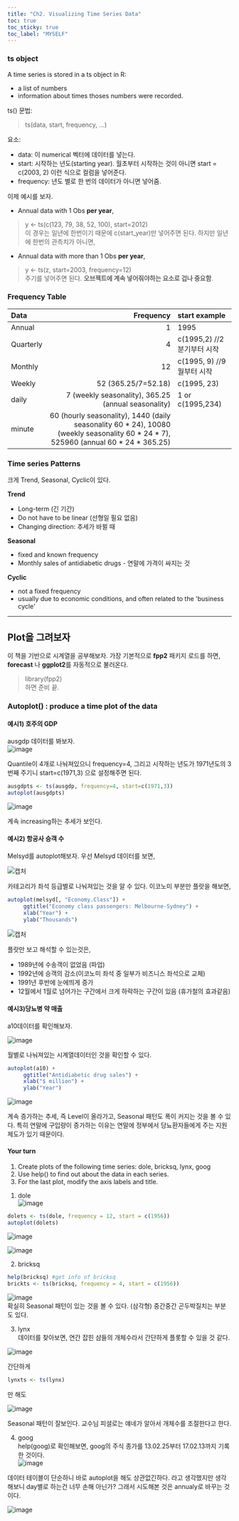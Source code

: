 ```yaml
---
title: "Ch2. Visualizing Time Series Data"
toc: true
toc_sticky: true
toc_label: "MYSELF"
---
```


### ts object  
A time series is stored in a ts object in R:  
- a list of numbers  
- information about times thoses numbers were recorded.  

ts() 문법:  
> ts(data, start, frequency, ...)  

요소:  
- data: 이 numerical 벡터에 데이터를 넣는다.  
- start: 시작하는 년도(starting year). 월초부터 시작하는 것이 아니면 start = c(2003, 2) 이런 식으로 컬럼을 넣어준다.  
- frequency: 년도 별로 한 번의 데이터가 아니면 넣어줌.  

이제 예시를 보자.  

- Annual data with 1 Obs **per year**,  
> y <- ts(c(123, 79, 38, 52, 100), start=2012)  
이 경우는 일년에 한번이기 때문에 c(start_year)만 넣어주면 된다. 하지만 일년에 한번의 관측치가 아니면,  

- Annual data with more than 1 Obs **per year**,  
> y <- ts(z, start=2003, frequency=12)  
주기를 넣어주면 된다. **오브젝트에 계속 넣어줘야하는 요소로 겁나 중요함**.  

### Frequency Table
|Data|Frequency|start example|
|:---|---:|:---|
|Annual|1|1995|
|Quarterly|4|c(1995,2) //2분기부터 시작|
|Monthly|12|c(1995, 9) //9월부터 시작|
|Weekly|52 (365.25/7=52.18)|c(1995, 23)|
|daily| 7 (weekly seasonality), 365.25 (annual seasonality)|1 or c(1995,234)| 
|minute| 60 (hourly seasonality), 1440 (daily seasonality 60 * 24), 10080 (weekly seasonality 60 * 24 * 7), 525960 (annual 60 * 24 * 365.25) | 

### Time series Patterns  
크게 Trend, Seasonal, Cyclic이 있다.  

**Trend**  
- Long-term (긴 기간)
- Do not have to be linear (선형일 필요 없음)  
- Changing direction: 추세가 바뀔 때  

**Seasonal**  
- fixed and known frequency  
- Monthly sales of antidiabetic drugs - 연말에 가격이 싸지는 것 

**Cyclic**  
- not a fixed frequency  
- usually due to economic conditions, and often related to the 'business cycle'


------
## Plot을 그려보자  

이 책을 기반으로 시계열을 공부해보자. 
가장 기본적으로 **fpp2** 패키지 로드를 하면, **forecast** 나 **ggplot2**를 자동적으로 불러온다.  
> library(fpp2)  
하면 준비 끝. 

### Autoplot() : produce a time plot of the data
#### 예시1) 호주의 GDP  

ausgdp 데이터를 봐보자.  
![image](https://user-images.githubusercontent.com/56739105/163747740-6fbe8b18-1b97-497f-b9b4-c35d798d84b1.png)  

Quantile이 4개로 나눠져있으니 frequency=4, 그리고 시작하는 년도가 1971년도의 3번째 주기니 start=c(1971,3) 으로 설정해주면 된다.  

```R
ausgdpts <- ts(ausgdp, frequency=4, start=c(1971,3))  
autoplot(ausgdpts)
```  
![image](https://user-images.githubusercontent.com/56739105/163750358-f41174d9-141e-4181-b88d-69560d29f38e.png)

계속 increasing하는 추세가 보인다.  

#### 예시2) 항공사 승객 수 

Melsyd를 autoplot해보자. 우선 Melsyd 데이터를 보면,  

![캡처](https://user-images.githubusercontent.com/56739105/163723429-1301d4cf-19c7-45fd-9fcf-439e94fef59d.PNG)

카테고리가 좌석 등급별로 나눠져있는 것을 알 수 있다. 이코노미 부분만 플랏을 해보면, 

```R
autoplot(melsyd[, "Economy.Class"]) + 
     ggtitle("Economy class passengers: Melbourne-Sydney") + 
     xlab("Year") + 
     ylab("Thousands")

```

![캡처](https://user-images.githubusercontent.com/56739105/163723552-810514b0-f722-49e5-9c64-6e4b313afc03.PNG)  

플랏만 보고 해석할 수 있는것은,
- 1989년에 수송객이 없었음 (파업)  
- 1992년에 승객의 감소(이코노미 좌석 중 일부가 비즈니스 좌석으로 교체)  
- 1991년 후반에 눈에띄게 증가 
- 12월에서 1월로 넘어가는 구간에서 크게 하락하는 구간이 있음 (휴가철의 효과같음)  

#### 예시3)당뇨병 약 매출  

a10데이터를 확인해보자.  

![image](https://user-images.githubusercontent.com/56739105/163746297-1fd8ef1f-bcd6-4196-8ea1-b1b4483e22fe.png)

월별로 나눠져있는 시계열데이터인 것을 확인할 수 있다.  

```R
autoplot(a10) + 
     ggtitle("Antidiabetic drug sales") + 
     xlab("$ million") + 
     ylab("Year")

```  

![image](https://user-images.githubusercontent.com/56739105/163746838-4ece3c85-2e61-4765-b33b-d70381361ae2.png)  

계속 증가하는 추세, 즉 Level이 올라가고, Seasonal 패턴도 폭이 커지는 것을 볼 수 있다. 특히 연말에 구입량이 증가하는 이유는 연말에 정부에서 당뇨환자들에게 주는 지원제도가 있기 때문이다.  

#### Your turn  
1) Create plots of the following time series: dole, bricksq, lynx, goog  
2) Use help() to find out about the data in each series.
3) For the last plot, modify the axis labels and title.  

1. dole  
![image](https://user-images.githubusercontent.com/56739105/163751056-c594dc18-9eb8-46e6-877e-f8417c371c27.png)  

```R
dolets <- ts(dole, frequency = 12, start = c(1956))
autoplot(dolets)
```  
![image](https://user-images.githubusercontent.com/56739105/163751967-53f37201-621e-4c56-9ce5-8e9dc5f654ae.png)  

![image](https://user-images.githubusercontent.com/56739105/163751509-aa2239dd-4627-41b5-9e01-338f65a8cc55.png)  

2. bricksq  
```R
help(bricksq) #get info of bricksq
brickts <- ts(bricksq, frequency = 4, start = c(1956))
```
![image](https://user-images.githubusercontent.com/56739105/163751760-d661268d-6837-48ef-8a3f-3d33de27a08c.png)  
확실히 Seasonal 패턴이 있는 것을 볼 수 있다. (삼각형) 중간중간 곤두박질치는 부분도 있다.  

3. lynx  
데이터를 찾아보면, 연간 잡힌 샴들의 개체수라서 간단하게 플롯할 수 있을 것 같다.  

![image](https://user-images.githubusercontent.com/56739105/163752422-f7c05bdd-a375-4ab2-8dd6-df5f60f42472.png)

간단하게 

```R
lynxts <- ts(lynx)
```  
만 해도  

![image](https://user-images.githubusercontent.com/56739105/163755231-8ab660fd-de97-4566-874d-5ff6910012e9.png)

Seasonal 패턴이 잘보인다. 교수님 피셜로는 얘네가 알아서 개체수를 조절한다고 한다.  

4. goog  
help(goog)로 확인해보면, goog의 주식 종가를 13.02.25부터 17.02.13까지 기록한 것이다.  
![image](https://user-images.githubusercontent.com/56739105/163756278-82823652-cbda-4a63-9497-a03dcd348f41.png)  

데이터 테이블이 단순하니 바로 autoplot을 해도 상관없긴하다. 라고 생각했지만 생각해보니 day별로 하는건 너무 손해 아닌가? 그래서 시도해본 것은 annualy로 바꾸는 것이다.  

![image](https://user-images.githubusercontent.com/56739105/163760352-4485074a-c07d-48a1-ad21-e64d7f712e86.png)  
